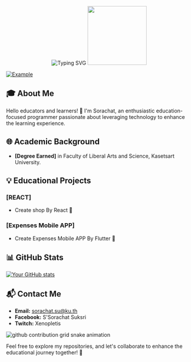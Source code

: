 <div class="container">
   <div class="row">
      <!-- https://readme-typing-svg.herokuapp.com/demo/ -->
      <div class="rows" align="center">
         <img src="https://readme-typing-svg.herokuapp.com?font=Source+Code+Pro&weight=400&size=50&duration=850&color=01579B&center=true&vCenter=true&multiline=true&width=1000&height=150&lines=Hello+There;Welcome+To+My+Github" alt="Typing SVG" />
         <img src="https://user-images.githubusercontent.com/74038190/216655859-f66df97b-6767-4ab2-b6f4-a9cba3ff3591.gif" width="160" />
      </div>   
     
   </div>
  
  

[![Example](https://github-stats-alpha.vercel.app/api?username=5orachat "Example")](https://github-stats-alpha.vercel.app/api?username=5orachat "Example")

## 🎓 About Me

Hello educators and learners! 👋 I'm Sorachat, an enthusiastic education-focused programmer passionate about leveraging technology to enhance the learning experience. 


## 🌐 Academic Background

- **[Degree Earned]** in Faculty of Liberal Arts and Science, Kasetsart University.


## 💡 Educational Projects

### [REACT]

- Create shop By React 🛒

### [Expenses Mobile APP]

- Create Expenses Mobile APP By Flutter 💸


## 📊 GitHub Stats

[![Your GitHub stats](https://github-readme-stats.vercel.app/api?username=YourGitHubUsername&show_icons=true&hide=contribs,prs&theme=radical)]([https://github.com/YourGitHubUsername](https://github-stats-alpha.vercel.app/api?username=5orachat))

## 📬 Contact Me

- **Email:** sorachat.su@ku.th
- **Facebook:** S'Sorachat Suksri
- **Twitch:** Xenopletis

<picture>
  <source media="(prefers-color-scheme: dark)" srcset="https://getlost01.github.io/github-snake.github.io/github-contribution-grid-snake-dark.svg">
  <source media="(prefers-color-scheme: light)" srcset="https://getlost01.github.io/github-snake.github.io/github-contribution-grid-snake.svg">
  <img alt="github contribution grid snake animation" src="https://getlost01.github.io/github-snake.github.io/github-contribution-grid-snake.svg">
</picture>


Feel free to explore my repositories, and let's collaborate to enhance the educational journey together! 🌟
